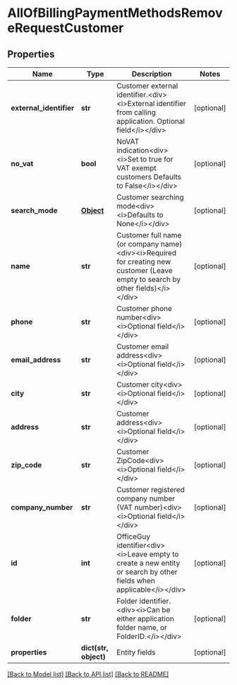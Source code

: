 # AllOfBillingPaymentMethodsRemoveRequestCustomer

## Properties
Name | Type | Description | Notes
------------ | ------------- | ------------- | -------------
**external_identifier** | **str** | Customer external identifier.&lt;div&gt;&lt;i&gt;External identifier from calling application.  Optional field&lt;/i&gt;&lt;/div&gt; | [optional] 
**no_vat** | **bool** | NoVAT indication&lt;div&gt;&lt;i&gt;Set to true for VAT exempt customers  Defaults to False&lt;/i&gt;&lt;/div&gt; | [optional] 
**search_mode** | [**Object**](Object.md) | Customer searching mode&lt;div&gt;&lt;i&gt;Defaults to None&lt;/i&gt;&lt;/div&gt; | [optional] 
**name** | **str** | Customer full name (or company name)&lt;div&gt;&lt;i&gt;Required for creating new customer  (Leave empty to search by other fields)&lt;/i&gt;&lt;/div&gt; | [optional] 
**phone** | **str** | Customer phone number&lt;div&gt;&lt;i&gt;Optional field&lt;/i&gt;&lt;/div&gt; | [optional] 
**email_address** | **str** | Customer email address&lt;div&gt;&lt;i&gt;Optional field&lt;/i&gt;&lt;/div&gt; | [optional] 
**city** | **str** | Customer city&lt;div&gt;&lt;i&gt;Optional field&lt;/i&gt;&lt;/div&gt; | [optional] 
**address** | **str** | Customer address&lt;div&gt;&lt;i&gt;Optional field&lt;/i&gt;&lt;/div&gt; | [optional] 
**zip_code** | **str** | Customer ZipCode&lt;div&gt;&lt;i&gt;Optional field&lt;/i&gt;&lt;/div&gt; | [optional] 
**company_number** | **str** | Customer registered company number (VAT number)&lt;div&gt;&lt;i&gt;Optional field&lt;/i&gt;&lt;/div&gt; | [optional] 
**id** | **int** | OfficeGuy identifier&lt;div&gt;&lt;i&gt;Leave empty to create a new entity or search by other fields when applicable&lt;/i&gt;&lt;/div&gt; | [optional] 
**folder** | **str** | Folder identifier.&lt;div&gt;&lt;i&gt;Can be either application folder name, or FolderID.&lt;/i&gt;&lt;/div&gt; | [optional] 
**properties** | **dict(str, object)** | Entity fields | [optional] 

[[Back to Model list]](../README.md#documentation-for-models) [[Back to API list]](../README.md#documentation-for-api-endpoints) [[Back to README]](../README.md)

